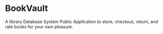 # BookVault
A library Database System Public Application to store, checkout, return, and rate books for your own pleasure.
